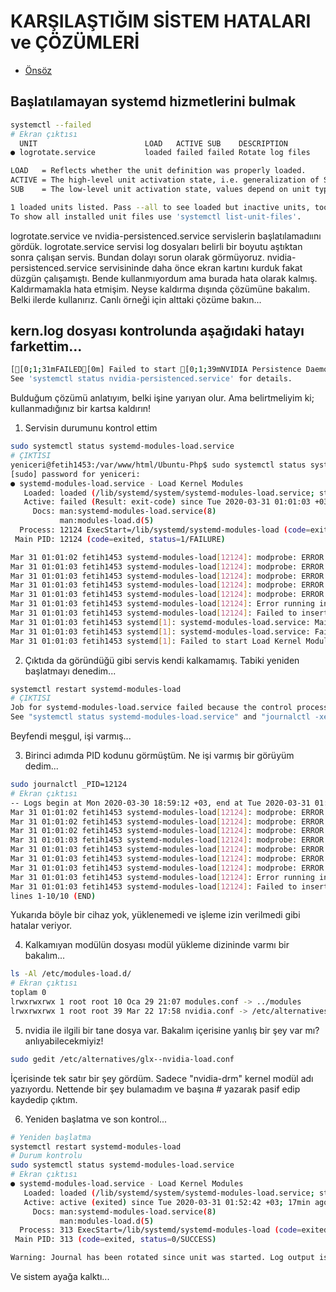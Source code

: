 # KARŞILAŞTIĞIM SİSTEM HATALARI ve ÇÖZÜMLERİ

- [Önsöz](https://github.com/cicekhasan/DersNotlarim)


## Başlatılamayan systemd hizmetlerini bulmak

```bash
systemctl --failed
# Ekran çıktısı
  UNIT                        LOAD   ACTIVE SUB    DESCRIPTION              
● logrotate.service           loaded failed failed Rotate log files         

LOAD   = Reflects whether the unit definition was properly loaded.
ACTIVE = The high-level unit activation state, i.e. generalization of SUB.
SUB    = The low-level unit activation state, values depend on unit type.

1 loaded units listed. Pass --all to see loaded but inactive units, too.
To show all installed unit files use 'systemctl list-unit-files'.
```

logrotate.service ve nvidia-persistenced.service servislerin başlatılamadıını gördük. logrotate.service servisi log dosyaları belirli bir boyutu aştıktan sonra çalışan servis. Bundan dolayı sorun olarak görmüyoruz. nvidia-persistenced.service servisininde daha önce ekran kartını kurduk fakat düzgün çalışamıştı. Bende kullanmıyordum ama burada hata olarak kalmış. Kaldırmamakla hata etmişim. Neyse kaldırma dışında çözümüne bakalım. Belki ilerde kullanırız.  Canlı örneği için alttaki çözüme bakın...


## kern.log dosyası kontrolunda aşağıdaki hatayı farkettim...

```bash
[[0;1;31mFAILED[0m] Failed to start [0;1;39mNVIDIA Persistence Daemon[0m.
See 'systemctl status nvidia-persistenced.service' for details.
```

Bulduğum çözümü anlatıyım, belki işine yarıyan olur. Ama belirtmeliyim ki; kullanmadığınız bir kartsa kaldırın!

1. Servisin durumunu kontrol ettim

```bash
sudo systemctl status systemd-modules-load.service
# ÇIKTISI
yeniceri@fetih1453:/var/www/html/Ubuntu-Php$ sudo systemctl status systemd-modules-load.service
[sudo] password for yeniceri: 
● systemd-modules-load.service - Load Kernel Modules
   Loaded: loaded (/lib/systemd/system/systemd-modules-load.service; static; vendor preset: enabled)
   Active: failed (Result: exit-code) since Tue 2020-03-31 01:01:03 +03; 2min 22s ago
     Docs: man:systemd-modules-load.service(8)
           man:modules-load.d(5)
  Process: 12124 ExecStart=/lib/systemd/systemd-modules-load (code=exited, status=1/FAILURE)
 Main PID: 12124 (code=exited, status=1/FAILURE)

Mar 31 01:01:02 fetih1453 systemd-modules-load[12124]: modprobe: ERROR: could not insert 'nvidia': Operation not permitted
Mar 31 01:01:03 fetih1453 systemd-modules-load[12124]: modprobe: ERROR: could not insert 'nvidia_current_modeset': No such device
Mar 31 01:01:03 fetih1453 systemd-modules-load[12124]: modprobe: ERROR: ../libkmod/libkmod-module.c:979 command_do() Error running install command for 
Mar 31 01:01:03 fetih1453 systemd-modules-load[12124]: modprobe: ERROR: could not insert 'nvidia_modeset': Operation not permitted
Mar 31 01:01:03 fetih1453 systemd-modules-load[12124]: modprobe: ERROR: could not insert 'nvidia_current_drm': No such device
Mar 31 01:01:03 fetih1453 systemd-modules-load[12124]: Error running install command for nvidia_drm
Mar 31 01:01:03 fetih1453 systemd-modules-load[12124]: Failed to insert module 'nvidia_drm': Operation not permitted
Mar 31 01:01:03 fetih1453 systemd[1]: systemd-modules-load.service: Main process exited, code=exited, status=1/FAILURE
Mar 31 01:01:03 fetih1453 systemd[1]: systemd-modules-load.service: Failed with result 'exit-code'.
Mar 31 01:01:03 fetih1453 systemd[1]: Failed to start Load Kernel Modules.
```

2. Çıktıda da göründüğü gibi servis kendi kalkamamış. Tabiki yeniden başlatmayı denedim...

```bash
systemctl restart systemd-modules-load 
# ÇIKTISI
Job for systemd-modules-load.service failed because the control process exited with error code.
See "systemctl status systemd-modules-load.service" and "journalctl -xe" for details.
```
Beyfendi meşgul, işi varmış...

3. Birinci adımda PID kodunu görmüştüm. Ne işi varmış bir görüyüm dedim...

```bash
sudo journalctl _PID=12124
# Ekran çıktısı
-- Logs begin at Mon 2020-03-30 18:59:12 +03, end at Tue 2020-03-31 01:12:24 +03. --
Mar 31 01:01:02 fetih1453 systemd-modules-load[12124]: modprobe: ERROR: could not insert 'nvidia_current': No such device
Mar 31 01:01:02 fetih1453 systemd-modules-load[12124]: modprobe: ERROR: ../libkmod/libkmod-module.c:979 command_do() Error running install command for 
Mar 31 01:01:02 fetih1453 systemd-modules-load[12124]: modprobe: ERROR: could not insert 'nvidia': Operation not permitted
Mar 31 01:01:03 fetih1453 systemd-modules-load[12124]: modprobe: ERROR: could not insert 'nvidia_current_modeset': No such device
Mar 31 01:01:03 fetih1453 systemd-modules-load[12124]: modprobe: ERROR: ../libkmod/libkmod-module.c:979 command_do() Error running install command for 
Mar 31 01:01:03 fetih1453 systemd-modules-load[12124]: modprobe: ERROR: could not insert 'nvidia_modeset': Operation not permitted
Mar 31 01:01:03 fetih1453 systemd-modules-load[12124]: modprobe: ERROR: could not insert 'nvidia_current_drm': No such device
Mar 31 01:01:03 fetih1453 systemd-modules-load[12124]: Error running install command for nvidia_drm
Mar 31 01:01:03 fetih1453 systemd-modules-load[12124]: Failed to insert module 'nvidia_drm': Operation not permitted
lines 1-10/10 (END)
```

Yukarıda böyle bir cihaz yok, yüklenemedi ve işleme izin verilmedi gibi hatalar veriyor.

4. Kalkamıyan modülün dosyası modül yükleme dizininde varmı bir bakalım...

```bash
ls -Al /etc/modules-load.d/
# Ekran çıktısı
toplam 0
lrwxrwxrwx 1 root root 10 Oca 29 21:07 modules.conf -> ../modules
lrwxrwxrwx 1 root root 39 Mar 22 17:58 nvidia.conf -> /etc/alternatives/glx--nvidia-load.conf
```
5. nvidia ile ilgili bir tane dosya var. Bakalım içerisine yanlış bir şey var mı? anlıyabilecekmiyiz!

```bash
sudo gedit /etc/alternatives/glx--nvidia-load.conf
```
İçerisinde tek satır bir şey gördüm. Sadece "nvidia-drm" kernel modül adı yazıyordu. Nettende bir şey bulamadım ve başına # yazarak pasif edip kaydedip çıktım.

6. Yeniden başlatma ve son kontrol...

```bash
# Yeniden başlatma
systemctl restart systemd-modules-load
# Durum kontrolu
sudo systemctl status systemd-modules-load.service
# Ekran çıktısı
● systemd-modules-load.service - Load Kernel Modules
   Loaded: loaded (/lib/systemd/system/systemd-modules-load.service; static; vendor preset: enabled)
   Active: active (exited) since Tue 2020-03-31 01:52:42 +03; 17min ago
     Docs: man:systemd-modules-load.service(8)
           man:modules-load.d(5)
  Process: 313 ExecStart=/lib/systemd/systemd-modules-load (code=exited, status=0/SUCCESS)
 Main PID: 313 (code=exited, status=0/SUCCESS)

Warning: Journal has been rotated since unit was started. Log output is incomplete or unavailable.
```

Ve sistem ayağa kalktı...












